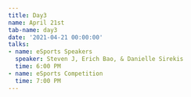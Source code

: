 ```yaml
---
title: Day3
name: April 21st
tab-name: day3
date: '2021-04-21 00:00:00'
talks:
- name: eSports Speakers
  speaker: Steven J, Erich Bao, & Danielle Sirekis
  time: 6:00 PM
- name: eSports Competition
  time: 7:00 PM
---
```


